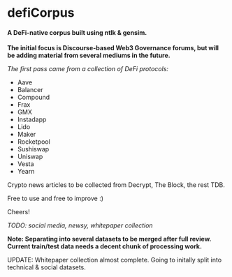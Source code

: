 # defiCorpus
#### A DeFi-native corpus built using ntlk & gensim.

**The initial focus is Discourse-based Web3 Governance forums, but will be adding material from several mediums in the future.** 

*The first pass came from a collection of DeFi protocols:* 

* Aave
* Balancer
* Compound
* Frax
* GMX
* Instadapp
* Lido
* Maker
* Rocketpool
* Sushiswap
* Uniswap
* Vesta
* Yearn

Crypto news articles to be collected from Decrypt, The Block, the rest TDB. 

Free to use and free to improve :)

Cheers!

*TODO: social media, newsy, whitepaper collection* 

**Note: Separating into several datasets to be merged after full review. Current train/test data needs a decent chunk of processing work.**

UPDATE: Whitepaper collection almost complete. Going to initally split into technical & social datasets. 